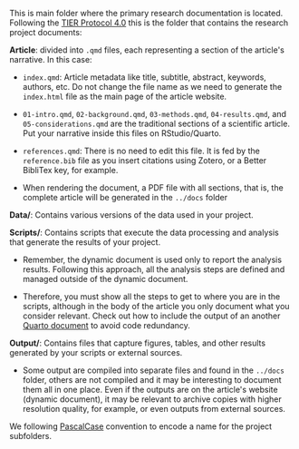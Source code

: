 This is main folder where the primary research documentation is located. Following the [TIER Protocol 4.0](https://www.projecttier.org/tier-protocol/protocol-4-0/root/) this is the folder that contains the research project documents:

**Article**: divided into `.qmd` files, each representing a section of the article's narrative. In this case:

-   `index.qmd`: Article metadata like title, subtitle, abstract, keywords, authors, etc. Do not change the file name as we need to generate the `index.html` file as the main page of the article website.

-   `01-intro.qmd`, `02-background.qmd`, `03-methods.qmd`, `04-results.qmd`, and `05-considerations.qmd` are the traditional sections of a scientific article. Put your narrative inside this files on RStudio/Quarto.

-   `references.qmd`: There is no need to edit this file. It is fed by the `reference.bib` file as you insert citations using Zotero, or a Better BibliTex key, for example.

-   When rendering the document, a PDF file with all sections, that is, the complete article will be generated in the `../docs` folder

**Data/**: Contains various versions of the data used in your project.

**Scripts/**: Contains scripts that execute the data processing and analysis that generate the results of your project.

-   Remember, the dynamic document is used only to report the analysis results. Following this approach, all the analysis steps are defined and managed outside of the dynamic document.

-   Therefore, you must show all the steps to get to where you are in the scripts, although in the body of the article you only document what you consider relevant. Check out how to include the output of an another [Quarto document](https://quarto.org/docs/authoring/notebook-embed.html) to avoid code redundancy.

**Output/**: Contains files that capture figures, tables, and other results generated by your scripts or external sources.

-   Some output are compiled into separate files and found in the `../docs` folder, others are not compiled and it may be interesting to document them all in one place. Even if the outputs are on the article's website (dynamic document), it may be relevant to archive copies with higher resolution quality, for example, or even outputs from external sources.

We following [PascalCase](https://en.wikipedia.org/wiki/Camel_case) convention to encode a name for the project subfolders.
